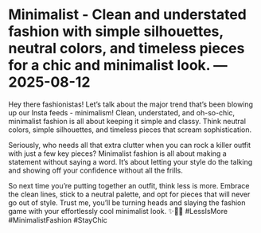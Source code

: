 # Minimalist - Clean and understated fashion with simple silhouettes, neutral colors, and timeless pieces for a chic and minimalist look. — 2025-08-12

Hey there fashionistas! Let’s talk about the major trend that’s been blowing up our Insta feeds - minimalism! Clean, understated, and oh-so-chic, minimalist fashion is all about keeping it simple and classy. Think neutral colors, simple silhouettes, and timeless pieces that scream sophistication.

Seriously, who needs all that extra clutter when you can rock a killer outfit with just a few key pieces? Minimalist fashion is all about making a statement without saying a word. It’s about letting your style do the talking and showing off your confidence without all the frills.

So next time you’re putting together an outfit, think less is more. Embrace the clean lines, stick to a neutral palette, and opt for pieces that will never go out of style. Trust me, you’ll be turning heads and slaying the fashion game with your effortlessly cool minimalist look. ✨💁‍♀️ #LessIsMore #MinimalistFashion #StayChic